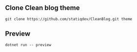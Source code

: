 ## Clone Clean blog theme

```
git clone https://github.com/statiqdev/CleanBlog.git theme
```

## Preview

```
dotnet run -- preview
```
